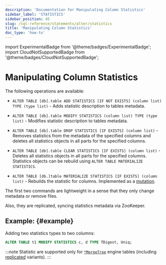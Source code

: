 ```yaml
---
description: 'Documentation for Manipulating Column Statistics'
sidebar_label: 'STATISTICS'
sidebar_position: 45
slug: /sql-reference/statements/alter/statistics
title: 'Manipulating Column Statistics'
doc_type: 'how-to'
---
```


import ExperimentalBadge from '@theme/badges/ExperimentalBadge';
import CloudNotSupportedBadge from '@theme/badges/CloudNotSupportedBadge';

# Manipulating Column Statistics

<ExperimentalBadge/>
<CloudNotSupportedBadge/>

The following operations are available:

-   `ALTER TABLE [db].table ADD STATISTICS [IF NOT EXISTS] (column list) TYPE (type list)` - Adds statistic description to tables metadata.

-   `ALTER TABLE [db].table MODIFY STATISTICS (column list) TYPE (type list)` - Modifies statistic description to tables metadata.

-   `ALTER TABLE [db].table DROP STATISTICS [IF EXISTS] (column list)` - Removes statistics from the metadata of the specified columns and deletes all statistics objects in all parts for the specified columns.

-   `ALTER TABLE [db].table CLEAR STATISTICS [IF EXISTS] (column list)` - Deletes all statistics objects in all parts for the specified columns. Statistics objects can be rebuild using `ALTER TABLE MATERIALIZE STATISTICS`.

-   `ALTER TABLE [db.]table MATERIALIZE STATISTICS [IF EXISTS] (column list)` - Rebuilds the statistic for columns. Implemented as a [mutation](../../../sql-reference/statements/alter/index.md#mutations). 

The first two commands are lightweight in a sense that they only change metadata or remove files.

Also, they are replicated, syncing statistics metadata via ZooKeeper.

## Example: {#example}

Adding two statistics types to two columns:

```sql
ALTER TABLE t1 MODIFY STATISTICS c, d TYPE TDigest, Uniq;
```

:::note
Statistic are supported only for [`*MergeTree`](../../../engines/table-engines/mergetree-family/mergetree.md) engine tables (including [replicated](../../../engines/table-engines/mergetree-family/replication.md) variants).
:::
